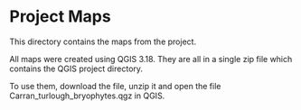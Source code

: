 # Project Maps
This directory contains the maps from the project.

All maps were created using QGIS 3.18. They are all in a single zip file which contains the QGIS project directory.

To use them, download the file, unzip it and open the file Carran\_turlough\_bryophytes.qgz in QGIS.
